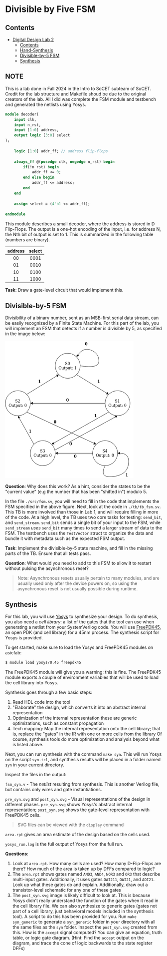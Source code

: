 # Divisible by Five FSM

## Contents
- [Digital Design Lab 2](#digital-design-lab-2)
  - [Contents](#contents)
  - [Hand-Synthesis](#hand-synthesis)
  - [Divisible-by-5 FSM](#divisible-by-5-fsm)
  - [Synthesis](#synthesis)

## NOTE

This is a lab done in Fall 2024 in the Intro to SoCET subteam of SoCET. Credit for the lab structure and Makefile shoud be due to the original creators of the lab. All I did was complete the FSM module and testbench and generated the netlists using Yosys.



```sv
module decoder(
    input clk,
    input n_rst,
    input [1:0] address,
    output logic [3:0] select
);

    logic [1:0] addr_ff; // address flip-flops

    always_ff @(posedge clk, negedge n_rst) begin
        if(!n_rst) begin
            addr_ff <= 0;
        end else begin
            addr_ff <= address;
        end
    end

    assign select = (4'b1 << addr_ff);

endmodule
```
This module describes a small decoder, where the address is stored in D Flip-Flops. The output is a one-hot encoding of the input, i.e. for address N, the Nth bit of output is set to 1. This is summarized in the following table (numbers are binary).

| address | select |
|:-------:|:------:|
|   00    |  0001  |
|   01    |  0010  |
|   10    |  0100  |
|   11    |  1000  |


**Task**: Draw a gate-level circuit that would implement this. 

## Divisible-by-5 FSM
Divisibility of a binary number, sent as an MSB-first serial data stream, can be easily recognized by a Finite State Machine. For this part of the lab, you will implement an FSM that detects if a number is divisible by 5, as specified in the image below:

![Divisible-by-5 FSM](./doc/fsm.png)

**Question**: Why does this work? As a hint, consider the states to be the "current value" (e.g the number that has been "shifted in") modulo 5.

In the file `./src/fsm.sv`, you will need to fill in the code that implements the FSM specified in the above figure. Next, look at the code in `./tb/tb_fsm.sv`. This TB is more involved than those in Lab 1, and will require filling in more of the code. At a high level, the TB uses two core tasks for testing: `send_bit`, and `send_stream`. `send_bit` sends a single bit of your input to the FSM, while `send_stream` *uses* `send_bit` many times to send a larger stream of data to the FSM. The testbench uses the `TestVector` struct to organize the data and bundle it with metadata such as the expected FSM output.

**Task**: Implement the divisible-by-5 state machine, and fill in the missing parts of the TB. Ensure that all tests pass.

**Question**: What would you need to add to this FSM to allow it to restart without pulsing the asynchronous reset?
> Note: Asynchronous resets usually pertain to many modules, and are usually used only after the device powers on, so using the asynchronous reset is not usually possible during runtime.

## Synthesis
For this lab, you will use [Yosys](https://yosyshq.net/yosys/) to synthesize your design. To do synthesis, you also need a *cell library*: a list of
the gates that the tool can use when generating a netlist from your SystemVerilog code. You will use [FreePDK45](https://eda.ncsu.edu/freepdk/freepdk45/),
an open PDK (and cell library) for a 45nm process. The synthesis script for Yosys is provided.

To get started, make sure to load the Yosys and FreePDK45 modules on asicfab:
```bash
$ module load yosys/0.45 freepdk45
```
The FreePDK45 module will give you a warning; this is fine. The FreePDK45 module exports a couple of environment variables that will be used to load the
cell library into Yosys.

Synthesis goes through a few basic steps:
1. Read HDL code into the tool
2. "Elaborate" the design, which converts it into an abstract internal representation
3. Optimization of the internal representation these are generic optimizations, such as constant propagation
4. Tech mapping: Map the internal representation onto the cell library; that is, replace the "gates" in the IR with one or more cells from the library
Of course, synthesis tools do more optimization and analysis beyond what is listed above.

Next, you can run synthesis with the command `make syn`. This will run Yosys on the script `syn.tcl`, and synthesis results will be placed in a folder 
named `syn` in your current directory. 

Inspect the files in the output:

`fsm_syn.v` - The *netlist* resulting from synthesis. This is another Verilog file, but contains only wires and gate instantiations.

`pre_syn.svg` and `post_syn.svg` - Visual representations of the design in different phases. `pre_syn.svg` shows Yosys's abstract internal representation; `post_syn.svg` shows the gate-level representation with FreePDK45 cells.
> SVG files can be viewed with the `display` command

`area.rpt` gives an area estimate of the design based on the cells used.

`yosys_run.log` is the full output of Yosys from the full run.

**Questions**:

1. Look at `area.rpt`. How many cells are used? How many D-Flip-Flops are there? How much of the area is taken up by DFFs compared to logic?
2. The `area.rpt` shows gates named `AND3`, `AND4`, `NOR3` and `OR3` that describe multi-input gates. Additionally, it uses gates `OAI211`, `OAI21`, and `AOI21`. Look up what these gates do and explain. Additionally, draw out a transistor-level schematic for any one of these gates
3. The `post_syn.svg` image is likely difficult to look at. This is because Yosys didn't really understand the function of the gates when it read in the cell library file. We can also synthesize to generic gates (gates not part of a cell library, just behavioral models included in the synthesis tool). A script to do this has been provided for you. Run `make syn_generic` to generate a `syn_generic` folder in your directory with all the same files as the `syn` folder. Inspect the `post_syn.svg` created from this. How is the `accept` signal computed? You can give an equation, truth table, or logic gate diagram. (Hint: Find the `accept` output on the diagram, and trace the cone of logic backwards to the state register DFFs)
